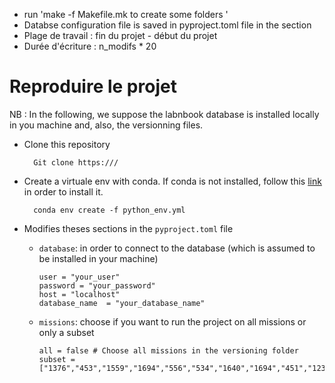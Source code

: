 * run  'make -f Makefile.mk to create some folders '
* Databse configuration file is saved in pyproject.toml file in the section 
* Plage de travail : fin du projet - début du projet 
* Durée d'écriture : n_modifs * 20






# Reproduire le projet 
NB : In the following, we suppose the labnbook database is installed locally in you machine and, also, the versionning files. 

* Clone this repository 
  
        Git clone https:///

* Create a virtuale env with conda. If conda is not installed, follow this [link](https://conda.io/projects/conda/en/latest/user-guide/install/index.html) in order to install it.
            
        conda env create -f python_env.yml

* Modifies theses sections in the `pyproject.toml` file
  * `database`: in order to connect to the database (which is assumed to be installed in your machine)
        
        user = "your_user"
        password = "your_password"
        host = "localhost"
        database_name  = "your_database_name"

  * `missions`: choose if you want to run the project on all missions or only a subset 

        all = false # Choose all missions in the versioning folder
        subset =  ["1376","453","1559","1694","556","534","1640","1694","451","1237","533","647"]